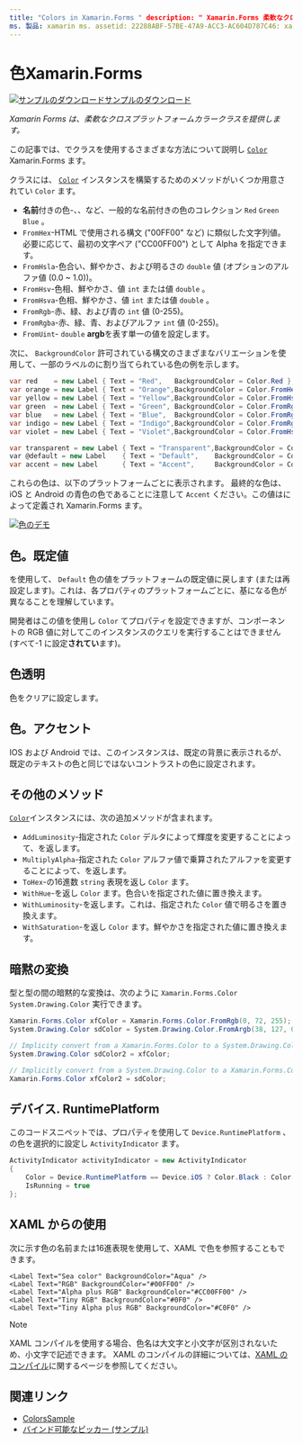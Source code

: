 ```yaml
---
title: "Colors in Xamarin.Forms " description: " Xamarin.Forms 柔軟なクロスプラットフォームカラークラスを提供します。 この記事では、Color クラスによって提供される機能とその使用方法について説明します。
ms. 製品: xamarin ms. assetid: 22288ABF-57BE-47A9-ACC3-AC604D787C46: xamarin-forms author: davidbritch ms. author: dabritch ms. date: 04/02/2020 no loc: [ Xamarin.Forms , Xamarin.Essentials ]
---
```


# <a name="colors-in-xamarinforms"></a>色Xamarin.Forms

[![サンプルのダウンロード](~/media/shared/download.png)サンプルのダウンロード](https://docs.microsoft.com/samples/xamarin/xamarin-forms-samples/workingwithcolors)

_Xamarin Forms は、柔軟なクロスプラットフォームカラークラスを提供します。_

この記事では、でクラスを使用するさまざまな方法について説明し [`Color`](xref:Xamarin.Forms.Color) Xamarin.Forms ます。

クラスには、 [`Color`](xref:Xamarin.Forms.Color) インスタンスを構築するためのメソッドがいくつか用意されてい `Color` ます。

- **名前**付きの色-、、など、一般的な名前付きの色のコレクション `Red` `Green` `Blue` 。
- `FromHex`-HTML で使用される構文 ("00FF00" など) に類似した文字列値。 必要に応じて、最初の文字ペア ("CC00FF00") として Alpha を指定できます。
- `FromHsla`-色合い、鮮やかさ、および明るさの `double` 値 (オプションのアルファ値 (0.0 ~ 1.0))。
- `FromHsv`-色相、鮮やかさ、値 `int` または値 `double` 。
- `FromHsva`-色相、鮮やかさ、値 `int` または値 `double` 。
- `FromRgb`-赤、緑、および青の `int` 値 (0-255)。
- `FromRgba`-赤、緑、青、およびアルファ `int` 値 (0-255)。
- `FromUint`- `double` **argb**を表す単一の値を設定します。

次に、 `BackgroundColor` 許可されている構文のさまざまなバリエーションを使用して、一部のラベルのに割り当てられている色の例を示します。

```csharp
var red    = new Label { Text = "Red",   BackgroundColor = Color.Red };
var orange = new Label { Text = "Orange",BackgroundColor = Color.FromHex("FF6A00") };
var yellow = new Label { Text = "Yellow",BackgroundColor = Color.FromHsla(0.167, 1.0, 0.5, 1.0) };
var green  = new Label { Text = "Green", BackgroundColor = Color.FromRgb (38, 127, 0) };
var blue   = new Label { Text = "Blue",  BackgroundColor = Color.FromRgba(0, 38, 255, 255) };
var indigo = new Label { Text = "Indigo",BackgroundColor = Color.FromRgb (0, 72, 255) };
var violet = new Label { Text = "Violet",BackgroundColor = Color.FromHsla(0.82, 1, 0.25, 1) };

var transparent = new Label { Text = "Transparent",BackgroundColor = Color.Transparent };
var @default = new Label    { Text = "Default",    BackgroundColor = Color.Default };
var accent = new Label      { Text = "Accent",     BackgroundColor = Color.Accent };
```

これらの色は、以下のプラットフォームごとに表示されます。 最終的な色は、iOS と Android の青色の色であることに注意して `Accent` ください。この値はによって定義され Xamarin.Forms ます。

 [![色のデモ](colors-images/colors-sml.png "色のデモ")](colors-images/colors.png#lightbox "色のデモ")

## <a name="colordefault"></a>色。既定値

を使用して、 `Default` 色の値をプラットフォームの既定値に戻します (または再設定します)。これは、各プロパティのプラットフォームごとに、基になる色が異なることを理解しています。

開発者はこの値を使用し `Color` てプロパティを設定できますが、コンポーネントの RGB 値に対してこのインスタンスのクエリを実行することはできません (すべて-1 に設定**されてい**ます)。

## <a name="colortransparent"></a>色透明

色をクリアに設定します。

## <a name="coloraccent"></a>色。アクセント

IOS および Android では、このインスタンスは、既定の背景に表示されるが、既定のテキストの色と同じではないコントラストの色に設定されます。

## <a name="additional-methods"></a>その他のメソッド

[`Color`](xref:Xamarin.Forms.Color)インスタンスには、次の追加メソッドが含まれます。

- `AddLuminosity`-指定された `Color` デルタによって輝度を変更することによって、を返します。
- `MultiplyAlpha`-指定された `Color` アルファ値で乗算されたアルファを変更することによって、を返します。
- `ToHex`-の16進数 `string` 表現を返し `Color` ます。
- `WithHue`-を返し `Color` ます。色合いを指定された値に置き換えます。
- `WithLuminosity`-を返します。これは、指定された `Color` 値で明るさを置き換えます。
- `WithSaturation`-を返し `Color` ます。鮮やかさを指定された値に置き換えます。

## <a name="implicit-conversions"></a>暗黙の変換

型と型の間の暗黙的な変換は、次のように `Xamarin.Forms.Color` `System.Drawing.Color` 実行できます。

```csharp
Xamarin.Forms.Color xfColor = Xamarin.Forms.Color.FromRgb(0, 72, 255);
System.Drawing.Color sdColor = System.Drawing.Color.FromArgb(38, 127, 0);

// Implicity convert from a Xamarin.Forms.Color to a System.Drawing.Color
System.Drawing.Color sdColor2 = xfColor;

// Implicitly convert from a System.Drawing.Color to a Xamarin.Forms.Color
Xamarin.Forms.Color xfColor2 = sdColor;
```

## <a name="deviceruntimeplatform"></a>デバイス. RuntimePlatform

このコードスニペットでは、プロパティを使用して `Device.RuntimePlatform` 、の色を選択的に設定し `ActivityIndicator` ます。

```csharp
ActivityIndicator activityIndicator = new ActivityIndicator
{
    Color = Device.RuntimePlatform == Device.iOS ? Color.Black : Color.Default,
    IsRunning = true
};
```

## <a name="use-from-xaml"></a>XAML からの使用

次に示す色の名前または16進表現を使用して、XAML で色を参照することもできます。

```xaml
<Label Text="Sea color" BackgroundColor="Aqua" />
<Label Text="RGB" BackgroundColor="#00FF00" />
<Label Text="Alpha plus RGB" BackgroundColor="#CC00FF00" />
<Label Text="Tiny RGB" BackgroundColor="#0F0" />
<Label Text="Tiny Alpha plus RGB" BackgroundColor="#C0F0" />
```

> [!NOTE]
> XAML コンパイルを使用する場合、色名は大文字と小文字が区別されないため、小文字で記述できます。 XAML のコンパイルの詳細については、[XAML のコンパイル](~/xamarin-forms/xaml/xamlc.md)に関するページを参照してください。

## <a name="related-links"></a>関連リンク

- [ColorsSample](https://docs.microsoft.com/samples/xamarin/xamarin-forms-samples/workingwithcolors)
- [バインド可能なピッカー (サンプル)](https://docs.microsoft.com/samples/xamarin/xamarin-forms-samples/userinterface-bindablepicker)
